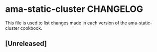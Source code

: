 # ama-static-cluster CHANGELOG

This file is used to list changes made in each version of the ama-static-cluster cookbook.

## [Unreleased]

